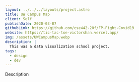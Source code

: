 ```yaml
---
layout: ../../../layouts/project.astro
title: UW Campus Map
client: Self
publishDate: 2020-03-07
githubLink: https://github.com/cse442-20f/FP-Fight-Covid19
website: https://tic-tac-toe-victorshan.vercel.app/
img: /assets/UWCampusMap.webp
description: |
  This was a data visualization school project.
tags:
  - design
  - dev
---
```


Description
